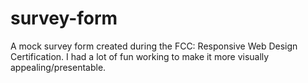 # survey-form

A mock survey form created during the FCC: Responsive Web Design Certification.  I had a lot of fun working to make it more visually appealing/presentable.
